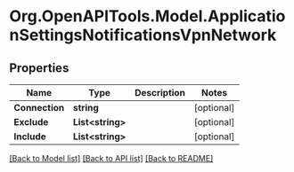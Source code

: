 # Org.OpenAPITools.Model.ApplicationSettingsNotificationsVpnNetwork

## Properties

Name | Type | Description | Notes
------------ | ------------- | ------------- | -------------
**Connection** | **string** |  | [optional] 
**Exclude** | **List&lt;string&gt;** |  | [optional] 
**Include** | **List&lt;string&gt;** |  | [optional] 

[[Back to Model list]](../README.md#documentation-for-models) [[Back to API list]](../README.md#documentation-for-api-endpoints) [[Back to README]](../README.md)

